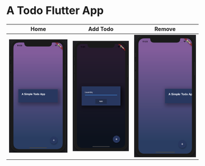 # A Todo Flutter App
| Home | Add Todo | Remove |
| ---- | --------- | ------- |
| ![Home image](docs/home.png "home")  | ![Add todo](docs/add.png "add todo") | ![Remove](docs/remove.png) |
